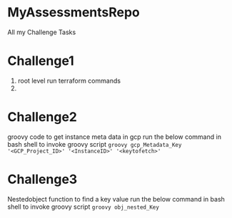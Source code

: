 # MyAssessmentsRepo
All my Challenge Tasks
# Challenge1
1. root level run terraform commands
2.
# Challenge2
groovy code to get instance meta data in gcp 
run the below command in bash shell to invoke groovy script
`groovy gcp_Metadata_Key '<GCP_Project_ID>' '<InstanceID>' '<keytofetch>'`
# Challenge3
Nestedobject function to find a key value
run the below command in bash shell to invoke groovy script
`groovy obj_nested_Key`
